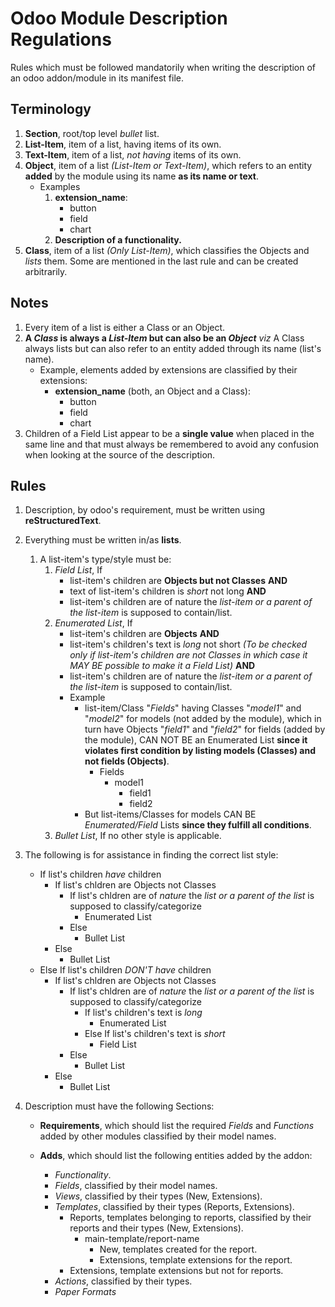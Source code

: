 # **Odoo Module Description Regulations**

Rules which must be followed mandatorily when writing the description of an odoo addon/module in its manifest file.

## Terminology
1. **Section**, root/top level *bullet* list.
2. **List-Item**, item of a list, having items of its own.
3. **Text-Item**, item of a list, *not having* items of its own.
2. **Object**, item of a list *(List-Item or Text-Item)*, which refers to an entity **added** by the module using its name **as its name or text**.
	- Examples
		1. **extension_name**:
			- button
			- field
			- chart
		2. **Description of a functionality.**
2. **Class**, item of a list *(Only List-Item)*, which classifies the Objects and *lists* them. Some are mentioned in the last rule and can be created arbitrarily.

## Notes

1. Every item of a list is either a Class or an Object.
2. **A *Class* is always a *List-Item* but can also be an *Object*** *viz* A Class always lists but can also refer to an entity added through its name (list's name).
	- Example, elements added by extensions are classified by their extensions:
		- **extension_name** (both, an Object and a Class):
			- button
			- field
			- chart
3. Children of a Field List appear to be a **single value** when placed in the same line and that must always be remembered to avoid any confusion when looking at the source of the description.

## Rules

1. Description, by odoo's requirement, must be written using  **reStructuredText**.

2. Everything must be written in/as **lists**.
	1. A list-item's type/style must be:
		1. *Field List*, If
			- list-item's children are **Objects  but not Classes** **AND**
			- text of list-item's children is *short* not long **AND**
			- list-item's children are of nature the *list-item or a parent of the list-item* is supposed to contain/list.
		2. *Enumerated List*, If
			- list-item's children are **Objects** **AND**
			- list-item's children's text is *long* not short *(To be checked only if list-item's children are not Classes in which case it MAY BE possible to make it a Field List)* **AND**
			- list-item's children are of nature the *list-item or a parent of the list-item* is supposed to contain/list.
			- Example
				- list-item/Class "*Fields*" having Classes "*model1*" and "*model2*" for models (not added by the module), which in turn have Objects "*field1*" and "*field2*" for fields (added by the module), CAN NOT BE an Enumerated List **since it violates first condition by listing models (Classes) and not fields (Objects)**.
					- Fields
						- model1
							- field1
							- field2
				- But list-items/Classes for models CAN BE *Enumerated/Field* Lists **since they fulfill all conditions**.
		3. *Bullet List*, If no other style is applicable.

3. The following is for assistance in finding the correct list style:
	- If list's children *have* children
		- If list's chldren are Objects not Classes
			- If list's chldren are of *nature* the *list or a parent of the list* is supposed to classify/categorize
				- Enumerated List
			- Else
				- Bullet List
		- Else
			- Bullet List
	- Else If list's children *DON'T have* children
		- If list's chldren are Objects not Classes
			- If list's chldren are of *nature* the *list or a parent of the list* is supposed to classify/categorize
				- If list's children's text is *long*
					- Enumerated List
				- Else If list's children's text is *short*
					- Field List
			- Else
				- Bullet List
		- Else
			- Bullet List

4. Description must have the following Sections:
	- **Requirements**, which should list the required *Fields* and *Functions* added by other modules classified by their model names.

	- **Adds**, which should list the following entities added by the addon:
		- *Functionality*.
		- *Fields*, classified by their model names.
		- *Views*, classified by their types (New, Extensions).
		- *Templates*, classified by their types (Reports, Extensions).
			- Reports, templates belonging to reports, classified by their reports and their types (New, Extensions).
				- main-template/report-name
					- New, templates created for the report.
					- Extensions, template extensions for the report.
			- Extensions, template extensions but not for reports.
		- *Actions*, classified by their types.
		- *Paper Formats*